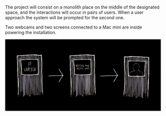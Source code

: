 The project will consist on a monolith place on the middle of the designated space, and the interactions will occur in pairs of users. When a user approach the system will be prompted for the second one.

Two webcams and two screens connected to a Mac mini are inside powering the installation.

![Initial concept sketch](../project_images/concept_06.jpg?raw=true "Initial sketch")
